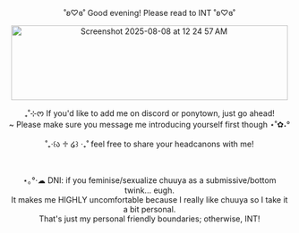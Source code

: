 <p align="center">˚ʚ♡ɞ˚ Good evening! Please read to INT ˚ʚ♡ɞ˚<br/></p>
<p align="center"><img width="494" height="134" alt="Screenshot 2025-08-08 at 12 24 57 AM" src="https://github.com/user-attachments/assets/b972572a-4107-47ae-866a-a3bcb6661cb4" /></p>

<p align="center">₊˚⊹ᰔ If you'd like to add me on discord or ponytown, just go ahead!<br/>~ Please make sure you message me introducing yourself first though ⋆˚✿˖°<br/><br/>˚₊‧꒰ა ♱ ໒꒱ ‧₊˚ feel free to share your headcanons with me!</p><br/><p align="center">⋆｡°·☁︎ DNI: if you feminise/sexualize chuuya as a submissive/bottom twink... eugh.<br/>It makes me HIGHLY uncomfortable because I really like chuuya so I take it a bit personal.<br/>That's just my personal friendly boundaries; otherwise, INT!</p>
